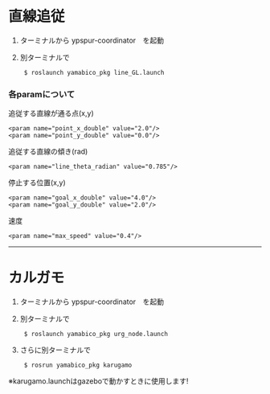 # 直線追従

1. ターミナルから
ypspur-coordinator　を起動

2. 別ターミナルで

        $ roslaunch yamabico_pkg line_GL.launch

### 各paramについて

追従する直線が通る点(x,y)

    <param name="point_x_double" value="2.0"/>
    <param name="point_y_double" value="0.0"/>

追従する直線の傾き(rad)

    <param name="line_theta_radian" value="0.785"/>

停止する位置(x,y)

    <param name="goal_x_double" value="4.0"/>
    <param name="goal_y_double" value="2.0"/>

速度

    <param name="max_speed" value="0.4"/>


-----------------------------------------------------------------
# カルガモ

1. ターミナルから
ypspur-coordinator　を起動

2. 別ターミナルで

        $ roslaunch yamabico_pkg urg_node.launch

3. さらに別ターミナルで

        $ rosrun yamabico_pkg karugamo




※karugamo.launchはgazeboで動かすときに使用します!